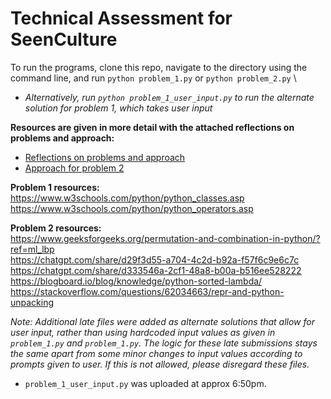 # Technical Assessment for SeenCulture


To run the programs, clone this repo, navigate to the directory using the command line, and run `python problem_1.py` or `python problem_2.py` \

- _Alternatively, run `python problem_1_user_input.py` to run the alternate solution for problem 1, which takes user input_

__Resources are given in more detail with the attached reflections on problems and approach:__ 
- [Reflections on problems and approach](reflection_on_problems_and_approach.pdf) 
- [Approach for problem 2](approach_problem_2.pdf)


__Problem 1 resources:__ \
https://www.w3schools.com/python/python_classes.asp \
https://www.w3schools.com/python/python_operators.asp 

__Problem 2 resources:__ \
https://www.geeksforgeeks.org/permutation-and-combination-in-python/?ref=ml_lbp \
https://chatgpt.com/share/d29f3d55-a704-4c2d-b92a-f57f6c9e6c7c \
https://chatgpt.com/share/d333546a-2cf1-48a8-b00a-b516ee528222 \
https://blogboard.io/blog/knowledge/python-sorted-lambda/ \
https://stackoverflow.com/questions/62034663/repr-and-python-unpacking 

_Note: Additional late files were added as alternate solutions that allow for user input, rather than using hardcoded input values as given in `problem_1.py` and `problem_1.py`. The logic for these late submissions stays the same apart from some minor changes to input values according to prompts given to user. If this is not allowed, please disregard these files._

- `problem_1_user_input.py` was uploaded at approx 6:50pm. 
